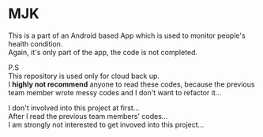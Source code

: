 # MJK
This is a part of an Android based App which is used to monitor people's health condition.<br>
Again, it's only part of the app, the code is not completed.

P.S<br>
This repository is used only for cloud back up.<br>
I <b>highly not recommend</b> anyone to read these codes, because the previous team member wrote messy codes and I don't want to refactor it...<br>

I don't involved into this project at first...<br>
After I read the previous team members' codes... <br>
I am strongly not interested to get invoved into this project...<br>
